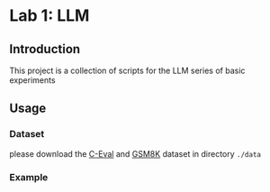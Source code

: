 # Lab 1: LLM
## Introduction
This project is a collection of scripts for the LLM series of basic experiments
## Usage
### Dataset
please download the [C-Eval](https://cevalbenchmark.com/index_zh.html) and [GSM8K](https://github.com/openai/grade-school-math) dataset in directory `./data`

### Example
